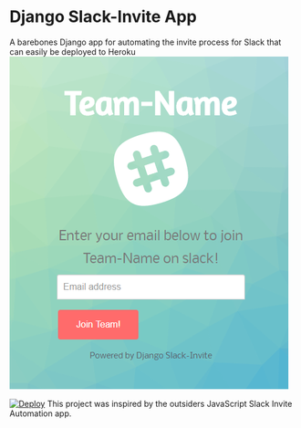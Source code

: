 
# Django Slack-Invite App
A barebones Django app for automating the invite process for Slack that can easily be deployed to Heroku
![Invite Page](./screenshots/invite-page.png)

[![Deploy](https://www.herokucdn.com/deploy/button.svg)](https://heroku.com/deploy?template=https://github.com/sanchagrins/SlackInvite/tree/master/slack\_invite)
This project was inspired by the outsiders JavaScript Slack Invite Automation app.


